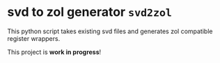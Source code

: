 # svd to zol generator `svd2zol`

This python script takes existing svd files and generates zol compatible register wrappers.

This project is **work in progress**!